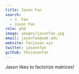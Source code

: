 ```yaml
---
title: Jason Fan
search:
  - J. Fan
  - Jason Fan
role: phd
image: images/jasonfan.jpg
email: jasonfan@umd.edu
website: fanjason.xyz
twitter: jasonnfan
github: thejasonfan
---
```


Jason likes to factorize matrices!
